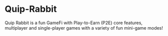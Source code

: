 # Quip-Rabbit
Quip Rabbit is a fun GameFi with Play-to-Earn (P2E) core features, multiplayer and single-player games with a variety of fun mini-game modes!
